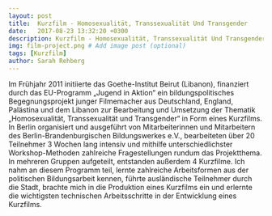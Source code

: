 ```yaml
---
layout: post
title:  Kurzfilm - Homosexualität, Transsexualität Und Transgender
date:   2017-08-23 13:32:20 +0300
description: Kurzfilm - Homosexualität, Transsexualität Und Transgender
img: film-project.png # Add image post (optional)
tags: [Kurzfilm]
author: Sarah Rehberg
---
```

Im Frühjahr 2011 initiierte das Goethe-Institut Beirut (Libanon), finanziert durch das EU-Programm „Jugend in Aktion“ ein bildungspolitisches Begegnungsprojekt junger Filmemacher aus Deutschland, England, Palästina und dem Libanon zur Bearbeitung und Umsetzung der Thematik „Homosexualität, Transsexualität und Transgender“ in Form eines Kurzfilms. In Berlin organisiert und ausgeführt von Mitarbeiterinnen und Mitarbeitern des Berlin-Brandenburgischen Bildungswerkes e.V., bearbeiteten über 20 Teilnehmer 3 Wochen lang intensiv und mithilfe unterschiedlichster Workshop-Methoden zahlreiche Fragestellungen rundum das Projektthema. In mehreren Gruppen aufgeteilt, entstanden außerdem 4 Kurzfilme. Ich nahm an diesem Programm teil, lernte zahlreiche Arbeitsformen aus der politischen Bildungsarbeit kennen, führte ausländische Teilnehmer durch die Stadt, brachte mich in die Produktion eines Kurzfilms ein und erlernte die wichtigsten technischen Arbeitsschritte in der Entwicklung eines Kurzfilms.